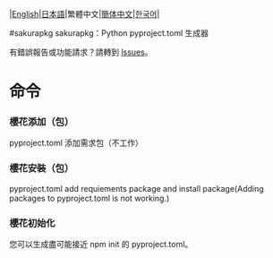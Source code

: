 |[English](https://github.com/sonyakun/sakurapkg/blob/main/README.md)|[日本語](https://github.com/sonyakun/sakurapkg/blob/main/docs/README_JA.md)|繁體中文|[簡体中文](https://github.com/sonyakun/sakurapkg/blob/main/docs/README_SC.md)|[한국어](https://github.com/sonyakun/sakurapkg/blob/main/docs/README_KR.md)|

#sakurapkg
sakurapkg：Python pyproject.toml 生成器

有錯誤報告或功能請求？請轉到 [lssues](https://github.com/sonyakun/pypkg/issues)。
# 命令
### 櫻花添加（包）
pyproject.toml 添加需求包（不工作）
### 櫻花安裝（包）
pyproject.toml add requiements package and install package(Adding packages to pyproject.toml is not working.)
### 櫻花初始化
您可以生成盡可能接近 npm init 的 pyproject.toml。
